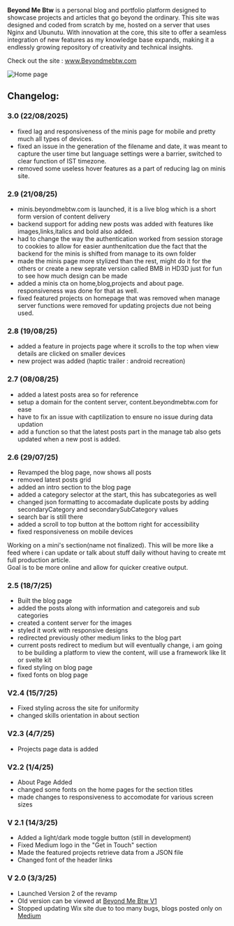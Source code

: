 **Beyond Me Btw** is a personal blog and portfolio platform designed to showcase projects and articles that go beyond the ordinary. This site was designed and coded from scratch by me, hosted on a server that uses Nginx and Ubunutu. With innovation at the core, this site to offer a seamless integration of new features as my knowledge  base expands, making it a endlessly growing repository of creativity and technical insights.

Check out the site : www.Beyondmebtw.com

<img src="https://beyondmebtw.com/assets/images/homepage.png" alt="Home page">


## Changelog:

### 3.0 (22/08/2025)
- fixed lag and responsiveness of the minis page for mobile and pretty much all types of devices.
- fixed an issue in the generation of the filename and date, it was meant to capture the user time but language settings were a barrier, switched to clear function of IST timezone.
- removed some useless hover features as a part of reducing lag on minis site.

### 2.9 (21/08/25)
- minis.beyondmebtw.com is launched, it is a live blog which is a short form version of content delivery
- backend support for adding new posts was added with features like images,links,italics and bold also added.
- had to change the way the authentication worked from session storage to cookies to allow for easier aunthenitcation due the fact that the backend for the minis is shifted from manage to its own folder
- made the minis page more stylized than the rest, might do it for the others or create a new seprate version called BMB in HD3D just for fun to see how much design can be made
- added a minis cta on home,blog,projects and about page. responsiveness was done for that as well.
- fixed featured projects on homepage that was removed when manage server functions were removed for updating projects due not being used.

### 2.8 (19/08/25)
- added a feature in projects page where it scrolls to the top when view details are clicked on smaller devices
- new project was added (haptic trailer : android recreation)

### 2.7 (08/08/25)
- added a latest posts area so for reference
- setup a domain for the content server, content.beyondmebtw.com for ease
- have to fix an issue with captilization to ensure no issue during data updation
- add a function so that the latest posts part in the manage tab also gets updated when a new post is added.

### 2.6 (29/07/25)
- Revamped the blog page, now shows all posts
- removed latest posts grid
- added an intro section to the blog page
- added a category selector at the start, this has subcategories as well
- changed json formatting to accomadate duplicate posts by adding secondaryCategory and secondarySubCategory values
- search bar is still there
- added a scroll to top button at the bottom right for accessibility
- fixed responsiveness on mobile devices

Working on a mini's section(name not finalized). This will be more like a feed where i can update or talk about stuff daily without having to create mt full production article. \
Goal is to be more online and allow for quicker creative output.

### 2.5 (18/7/25)
- Built the blog page
- added the posts along with information and categoreis and sub categories
- created a content server for the images
- styled it work with responsive designs
- redirected previously other medium links to the blog part
- current posts redirect to medium but will eventually change, i am going to be building a platform to view the content, will use a framework like lit or svelte kit
- fixed styling on blog page
- fixed fonts on blog page

### V2.4 (15/7/25)
- Fixed styling across the site for uniformity
- changed skills orientation in about section

### V2.3 (4/7/25)
- Projects page data is added

### V2.2 (1/4/25)
- About Page Added
- changed some fonts on the home pages for the section titles
- made changes to responsiveness to accomodate for various screen sizes

### V 2.1 (14/3/25)
- Added a light/dark mode toggle button (still in development)
- Fixed Medium logo in the "Get in Touch" section
- Made the featured projects retrieve data from a JSON file
- Changed font of the header links

### V 2.0 (3/3/25)
- Launched Version 2 of the revamp
- Old version can be viewed at [Beyond Me Btw V1](https://beyondmebtw.com/projects/V1)
- Stopped updating Wix site due to too many bugs, blogs posted only on [Medium](https://blog.beyondmebtw.com)